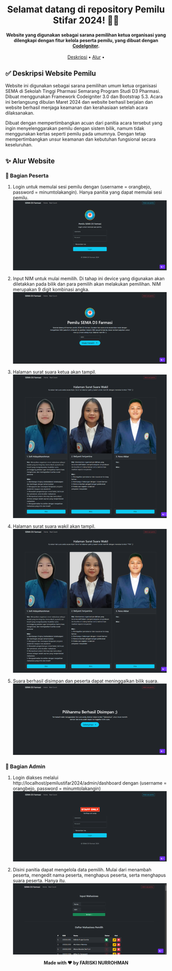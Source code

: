 <h1 align="center">Selamat datang di repository Pemilu Stifar 2024! 👋🏻</h1>

<p></p>

<h4 align="center">Website yang digunakan sebagai sarana pemilihan ketua organisasi yang dilengkapi dengan fitur kelola peserta pemilu, yang dibuat dengan <a href="https://www.codeigniter.com/" target="_blank">CodeIgniter</a>.
</h4>

<p></p>

<p align="center">
  <a href="#tentang">Deskripsi</a> •
  <a href="#fitur">Alur</a> •
</p>

<p></p>

<h2 id="tentang">✅ Deskripsi Website Pemilu</h2>

Website ini digunakan sebagai sarana pemilihan umum ketua organisasi SEMA di Sekolah Tinggi Pharmasi Semarang Program Studi D3 Pharmasi. Dibuat menggunakan Framework Codeigniter 3.0 dan Bootstrap 5.3. Acara ini berlangsung dibulan Maret 2024 dan website berhasil berjalan dan website berhasil menjaga keamanan dan kerahasiaan setelah acara dilaksanakan.

Dibuat dengan mempertimbangkan acuan dari panitia acara tersebut yang ingin menyelenggarakan pemilu dengan sistem bilik, namum tidak menggunakan kertas seperti pemilu pada umumnya. Dengan tetap mempertimbangkan unsur keamanan dan kebutuhan fungsional secara keseluruhan.

<p></p>

<h2 id="fitur">✨ Alur Website</h2>
<h3 id="fitur">👤 Bagian Peserta</h3>

1. Login untuk memulai sesi pemilu dengan (username = orangbejo, password = minumtolakangin). Hanya panitia yang dapat memulai sesi pemilu.
![Alt teks](assets/img/step1.png)

2. Input NIM untuk mulai memilih. Di tahap ini device yang digunakan akan diletakkan pada bilik dan para pemilih akan melakukan pemilihan. NIM merupakan 9 digit kombinasi angka.
![Alt teks](assets/img/step2.png)

3. Halaman surat suara ketua akan tampil. 
![Alt teks](assets/img/step4.png)

4. Halaman surat suara wakil akan tampil. 
![Alt teks](assets/img/step4.png)

5. Suara berhasil disimpan dan peserta dapat meninggalkan bilik suara. 
![Alt teks](assets/img/step5.png)

<h3 id="fitur">🔑 Bagian Admin</h3>

1. Login diakses melalui http://localhost/pemilustifar2024/admin/dashboard dengan (username = orangbejo, password = minumtolakangin)
![Alt teks](assets/img/step1-admin.png)

2. Disini panitia dapat mengelola data pemilih. Mulai dari menambah peserta, mengedit nama peserta, menghapus peserta, serta menghapus suara peserta. Hanya itu.
![Alt teks](assets/img/step2-admin.png)

<p></p>


**<p align="center">Made with ❤️ by FARISKI NURROHMAN</p>**
